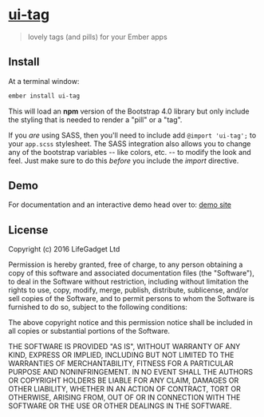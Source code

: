 # [ui-tag](https://github.com/lifegadget/ui-tag)
> lovely tags (and pills) for your Ember apps

## Install

At a terminal window:

```sh
ember install ui-tag
```

This will load an **npm** version of the Bootstrap 4.0 library but only include the styling that is needed to render a "pill" or a "tag". 

If you _are_ using SASS, then you'll need to include add `@import 'ui-tag';` to your `app.scss` stylesheet. The SASS integration also allows you to change any of the bootstrap variables -- like colors, etc. -- to modify the look and feel. Just make sure to do this _before_ you include the _import_ directive.

## Demo

For documentation and an interactive demo head over to: [demo site](https://ui-tag.firebaseapp.com/)

## License

Copyright (c) 2016 LifeGadget Ltd

Permission is hereby granted, free of charge, to any person obtaining a copy of
this software and associated documentation files (the "Software"), to deal in
the Software without restriction, including without limitation the rights to
use, copy, modify, merge, publish, distribute, sublicense, and/or sell copies
of the Software, and to permit persons to whom the Software is furnished to do
so, subject to the following conditions:

The above copyright notice and this permission notice shall be included in all
copies or substantial portions of the Software.

THE SOFTWARE IS PROVIDED "AS IS", WITHOUT WARRANTY OF ANY KIND, EXPRESS OR
IMPLIED, INCLUDING BUT NOT LIMITED TO THE WARRANTIES OF MERCHANTABILITY,
FITNESS FOR A PARTICULAR PURPOSE AND NONINFRINGEMENT. IN NO EVENT SHALL THE
AUTHORS OR COPYRIGHT HOLDERS BE LIABLE FOR ANY CLAIM, DAMAGES OR OTHER
LIABILITY, WHETHER IN AN ACTION OF CONTRACT, TORT OR OTHERWISE, ARISING FROM,
OUT OF OR IN CONNECTION WITH THE SOFTWARE OR THE USE OR OTHER DEALINGS IN THE
SOFTWARE.
